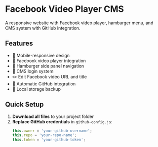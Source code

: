 # Facebook Video Player CMS

A responsive website with Facebook video player, hamburger menu, and CMS system with GitHub integration.

## Features

- 📱 Mobile-responsive design
- 🎥 Facebook video player integration
- 🍔 Hamburger side panel navigation
- 🔐 CMS login system
- ✏️ Edit Facebook video URL and title
- 🐙 Automatic GitHub integration
- 💾 Local storage backup

## Quick Setup

1. **Download all files** to your project folder
2. **Replace GitHub credentials** in `github-config.js`:
   ```javascript
   this.owner = 'your-github-username';
   this.repo = 'your-repo-name';
   this.token = 'your-github-token';